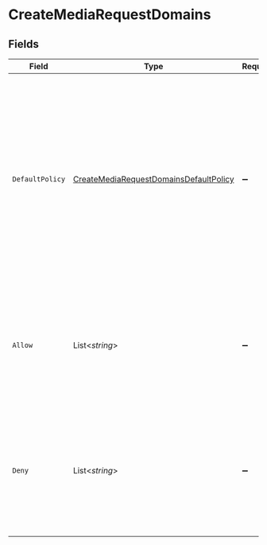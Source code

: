 # CreateMediaRequestDomains


## Fields

| Field                                                                                                                                                                                                                                                  | Type                                                                                                                                                                                                                                                   | Required                                                                                                                                                                                                                                               | Description                                                                                                                                                                                                                                            |
| ------------------------------------------------------------------------------------------------------------------------------------------------------------------------------------------------------------------------------------------------------ | ------------------------------------------------------------------------------------------------------------------------------------------------------------------------------------------------------------------------------------------------------ | ------------------------------------------------------------------------------------------------------------------------------------------------------------------------------------------------------------------------------------------------------ | ------------------------------------------------------------------------------------------------------------------------------------------------------------------------------------------------------------------------------------------------------ |
| `DefaultPolicy`                                                                                                                                                                                                                                        | [CreateMediaRequestDomainsDefaultPolicy](../../Models/Components/CreateMediaRequestDomainsDefaultPolicy.md)                                                                                                                                            | :heavy_minus_sign:                                                                                                                                                                                                                                     | Specifies the default access policy for domains. <br/>If set to `allow`, all domains are allowed access unless otherwise specified in the `deny` lists. <br/>If set to `deny`, all domains are denied access unless otherwise specified in the `allow` lists.<br/> |
| `Allow`                                                                                                                                                                                                                                                | List<*string*>                                                                                                                                                                                                                                         | :heavy_minus_sign:                                                                                                                                                                                                                                     | A list of domain names or patterns that are explicitly allowed access. <br/>This list is only effective when the `defaultPolicy` is set to `deny`.<br/>                                                                                                |
| `Deny`                                                                                                                                                                                                                                                 | List<*string*>                                                                                                                                                                                                                                         | :heavy_minus_sign:                                                                                                                                                                                                                                     | A list of domain names or patterns that are explicitly denied access. <br/>This list is only effective when the `defaultPolicy` is set to `allow`.<br/>                                                                                                |